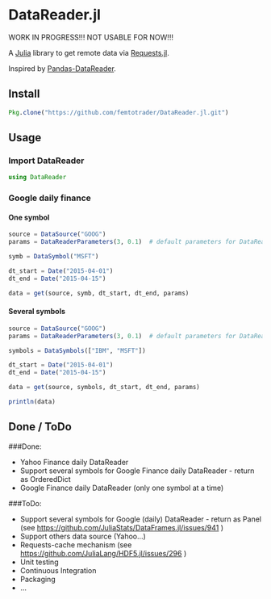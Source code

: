 # DataReader.jl

WORK IN PROGRESS!!! NOT USABLE FOR NOW!!!

A [Julia](http://julialang.org/) library to get remote data via [Requests.jl](https://github.com/JuliaWeb/Requests.jl).

Inspired by [Pandas-DataReader](https://github.com/pydata/pandas-datareader).

## Install

```julia
Pkg.clone("https://github.com/femtotrader/DataReader.jl.git")
```

## Usage

### Import DataReader
```julia
using DataReader
```

### Google daily finance

#### One symbol
```julia
source = DataSource("GOOG")
params = DataReaderParameters(3, 0.1)  # default parameters for DataReader (retry_count, pause, cache...)

symb = DataSymbol("MSFT")

dt_start = Date("2015-04-01")
dt_end = Date("2015-04-15")

data = get(source, symb, dt_start, dt_end, params)
```

#### Several symbols

```julia
source = DataSource("GOOG")
params = DataReaderParameters(3, 0.1)  # default parameters for DataReader (retry_count, pause, cache...)

symbols = DataSymbols(["IBM", "MSFT"])

dt_start = Date("2015-04-01")
dt_end = Date("2015-04-15")

data = get(source, symbols, dt_start, dt_end, params)

println(data)
```

## Done / ToDo

###Done:

- Yahoo Finance daily DataReader
- Support several symbols for Google Finance daily DataReader - return as OrderedDict
- Google Finance daily DataReader (only one symbol at a time)

###ToDo:

 - Support several symbols for Google (daily) DataReader - return as Panel (see https://github.com/JuliaStats/DataFrames.jl/issues/941 )
 - Support others data source (Yahoo...)
 - Requests-cache mechanism (see https://github.com/JuliaLang/HDF5.jl/issues/296 )
 - Unit testing
 - Continuous Integration
 - Packaging
 - ...
 